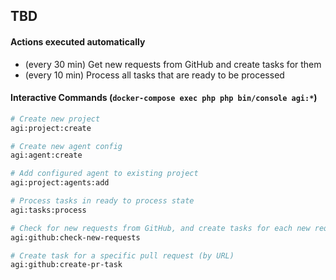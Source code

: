 ## TBD

#### Actions executed automatically
- (every 30 min) Get new requests from GitHub and create tasks for them
- (every 10 min) Process all tasks that are ready to be processed

#### Interactive Commands (`docker-compose exec php php bin/console agi:*`)
```bash
# Create new project
agi:project:create

# Create new agent config
agi:agent:create

# Add configured agent to existing project
agi:project:agents:add

# Process tasks in ready to process state
agi:tasks:process

# Check for new requests from GitHub, and create tasks for each new request
agi:github:check-new-requests

# Create task for a specific pull request (by URL)
agi:github:create-pr-task
```

